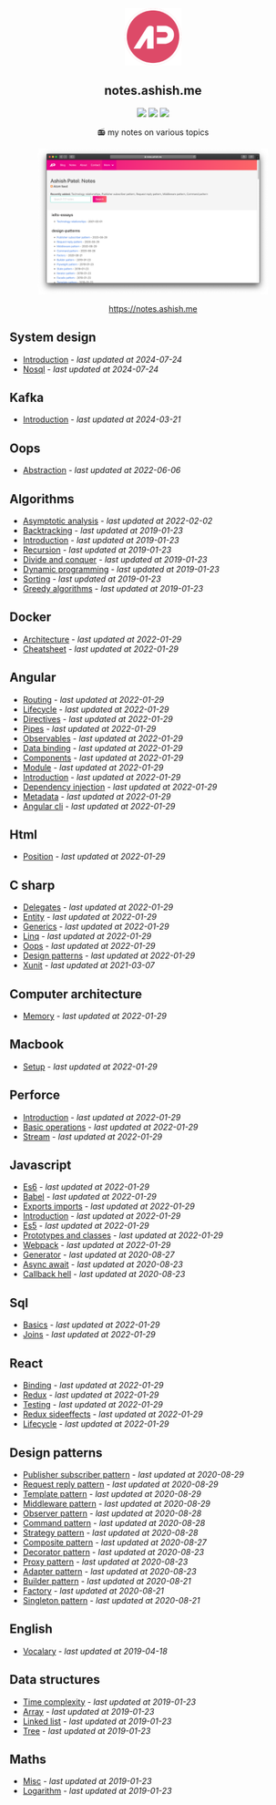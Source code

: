 <p align="center">
  <img src="https://raw.githubusercontent.com/ashishdotme/assets/master/logo.png" alt="drawing" width="100"/>
</p>

<h2 align="center">notes.ashish.me</h2>

<p align="center">
    <a href="https://img.shields.io/website?style=for-the-badge&url=https%3A%2F%2Fnotes.ashish.me"><img src="https://img.shields.io/website?style=for-the-badge&url=https%3A%2F%2Fnotes.ashish.me"></a>
<a href="https://img.shields.io/github/last-commit/ashishdotme/notes?style=for-the-badge"><img src="https://img.shields.io/github/last-commit/ashishdotme/notes?style=for-the-badge"></a>
<a href="https://img.shields.io/github/workflow/status/ashishdotme/notes/Build%20notes.ashish.me/master?style=for-the-badge"><img src="https://img.shields.io/github/workflow/status/ashishdotme/notes/Build%20notes.ashish.me/master?style=for-the-badge"></a>
</p>

<p align="center">📻 my notes on various topics</p>
<div style='margin:0 auto;width:80%;'>
  <img src="./.github/assets/notes-screen.png" alt="screenshot"/>
</div>
<p align="center"><a href="https://notes.ashish.me">https://notes.ashish.me</a></p>

<!-- index starts -->
## System design

* [Introduction](https://github.com/ashishdotme/notes/blob/master/system-design/Introduction.md) - *last updated at 2024-07-24*
* [Nosql](https://github.com/ashishdotme/notes/blob/master/system-design/nosql.md) - *last updated at 2024-07-24*

## Kafka

* [Introduction](https://github.com/ashishdotme/notes/blob/master/kafka/introduction.md) - *last updated at 2024-03-21*

## Oops

* [Abstraction](https://github.com/ashishdotme/notes/blob/master/oops/abstraction.md) - *last updated at 2022-06-06*

## Algorithms

* [Asymptotic analysis](https://github.com/ashishdotme/notes/blob/master/algorithms/asymptotic-analysis.md) - *last updated at 2022-02-02*
* [Backtracking](https://github.com/ashishdotme/notes/blob/master/algorithms/backtracking.md) - *last updated at 2019-01-23*
* [Introduction](https://github.com/ashishdotme/notes/blob/master/algorithms/introduction.md) - *last updated at 2019-01-23*
* [Recursion](https://github.com/ashishdotme/notes/blob/master/algorithms/recursion.md) - *last updated at 2019-01-23*
* [Divide and conquer](https://github.com/ashishdotme/notes/blob/master/algorithms/divide-and-conquer.md) - *last updated at 2019-01-23*
* [Dynamic programming](https://github.com/ashishdotme/notes/blob/master/algorithms/dynamic-programming.md) - *last updated at 2019-01-23*
* [Sorting](https://github.com/ashishdotme/notes/blob/master/algorithms/sorting.md) - *last updated at 2019-01-23*
* [Greedy algorithms](https://github.com/ashishdotme/notes/blob/master/algorithms/greedy-algorithms.md) - *last updated at 2019-01-23*

## Docker

* [Architecture](https://github.com/ashishdotme/notes/blob/master/docker/architecture.md) - *last updated at 2022-01-29*
* [Cheatsheet](https://github.com/ashishdotme/notes/blob/master/docker/cheatsheet.md) - *last updated at 2022-01-29*

## Angular

* [Routing](https://github.com/ashishdotme/notes/blob/master/angular/routing.md) - *last updated at 2022-01-29*
* [Lifecycle](https://github.com/ashishdotme/notes/blob/master/angular/lifecycle.md) - *last updated at 2022-01-29*
* [Directives](https://github.com/ashishdotme/notes/blob/master/angular/directives.md) - *last updated at 2022-01-29*
* [Pipes](https://github.com/ashishdotme/notes/blob/master/angular/pipes.md) - *last updated at 2022-01-29*
* [Observables](https://github.com/ashishdotme/notes/blob/master/angular/observables.md) - *last updated at 2022-01-29*
* [Data binding](https://github.com/ashishdotme/notes/blob/master/angular/data-binding.md) - *last updated at 2022-01-29*
* [Components](https://github.com/ashishdotme/notes/blob/master/angular/components.md) - *last updated at 2022-01-29*
* [Module](https://github.com/ashishdotme/notes/blob/master/angular/module.md) - *last updated at 2022-01-29*
* [Introduction](https://github.com/ashishdotme/notes/blob/master/angular/introduction.md) - *last updated at 2022-01-29*
* [Dependency injection](https://github.com/ashishdotme/notes/blob/master/angular/dependency-injection.md) - *last updated at 2022-01-29*
* [Metadata](https://github.com/ashishdotme/notes/blob/master/angular/metadata.md) - *last updated at 2022-01-29*
* [Angular cli](https://github.com/ashishdotme/notes/blob/master/angular/angular-cli.md) - *last updated at 2022-01-29*

## Html

* [Position](https://github.com/ashishdotme/notes/blob/master/html/position.md) - *last updated at 2022-01-29*

## C sharp

* [Delegates](https://github.com/ashishdotme/notes/blob/master/c-sharp/delegates.md) - *last updated at 2022-01-29*
* [Entity](https://github.com/ashishdotme/notes/blob/master/c-sharp/entity.md) - *last updated at 2022-01-29*
* [Generics](https://github.com/ashishdotme/notes/blob/master/c-sharp/generics.md) - *last updated at 2022-01-29*
* [Linq](https://github.com/ashishdotme/notes/blob/master/c-sharp/linq.md) - *last updated at 2022-01-29*
* [Oops](https://github.com/ashishdotme/notes/blob/master/c-sharp/oops.md) - *last updated at 2022-01-29*
* [Design patterns](https://github.com/ashishdotme/notes/blob/master/c-sharp/design-patterns.md) - *last updated at 2022-01-29*
* [Xunit](https://github.com/ashishdotme/notes/blob/master/c-sharp/xunit.md) - *last updated at 2021-03-07*

## Computer architecture

* [Memory](https://github.com/ashishdotme/notes/blob/master/computer-architecture/memory.md) - *last updated at 2022-01-29*

## Macbook

* [Setup](https://github.com/ashishdotme/notes/blob/master/macbook/setup.md) - *last updated at 2022-01-29*

## Perforce

* [Introduction](https://github.com/ashishdotme/notes/blob/master/perforce/introduction.md) - *last updated at 2022-01-29*
* [Basic operations](https://github.com/ashishdotme/notes/blob/master/perforce/basic-operations.md) - *last updated at 2022-01-29*
* [Stream](https://github.com/ashishdotme/notes/blob/master/perforce/stream.md) - *last updated at 2022-01-29*

## Javascript

* [Es6](https://github.com/ashishdotme/notes/blob/master/javascript/es6.md) - *last updated at 2022-01-29*
* [Babel](https://github.com/ashishdotme/notes/blob/master/javascript/babel.md) - *last updated at 2022-01-29*
* [Exports imports](https://github.com/ashishdotme/notes/blob/master/javascript/exports-imports.md) - *last updated at 2022-01-29*
* [Introduction](https://github.com/ashishdotme/notes/blob/master/javascript/introduction.md) - *last updated at 2022-01-29*
* [Es5](https://github.com/ashishdotme/notes/blob/master/javascript/es5.md) - *last updated at 2022-01-29*
* [Prototypes and classes](https://github.com/ashishdotme/notes/blob/master/javascript/prototypes-and-classes.md) - *last updated at 2022-01-29*
* [Webpack](https://github.com/ashishdotme/notes/blob/master/javascript/webpack.md) - *last updated at 2022-01-29*
* [Generator](https://github.com/ashishdotme/notes/blob/master/javascript/generator.md) - *last updated at 2020-08-27*
* [Async await](https://github.com/ashishdotme/notes/blob/master/javascript/async-await.md) - *last updated at 2020-08-23*
* [Callback hell](https://github.com/ashishdotme/notes/blob/master/javascript/callback-hell.md) - *last updated at 2020-08-23*

## Sql

* [Basics](https://github.com/ashishdotme/notes/blob/master/sql/basics.md) - *last updated at 2022-01-29*
* [Joins](https://github.com/ashishdotme/notes/blob/master/sql/joins.md) - *last updated at 2022-01-29*

## React

* [Binding](https://github.com/ashishdotme/notes/blob/master/react/binding.md) - *last updated at 2022-01-29*
* [Redux](https://github.com/ashishdotme/notes/blob/master/react/redux.md) - *last updated at 2022-01-29*
* [Testing](https://github.com/ashishdotme/notes/blob/master/react/testing.md) - *last updated at 2022-01-29*
* [Redux sideeffects](https://github.com/ashishdotme/notes/blob/master/react/redux-sideeffects.md) - *last updated at 2022-01-29*
* [Lifecycle](https://github.com/ashishdotme/notes/blob/master/react/lifecycle.md) - *last updated at 2022-01-29*

## Design patterns

* [Publisher subscriber pattern](https://github.com/ashishdotme/notes/blob/master/design-patterns/publisher-subscriber-pattern.md) - *last updated at 2020-08-29*
* [Request reply pattern](https://github.com/ashishdotme/notes/blob/master/design-patterns/request-reply-pattern.md) - *last updated at 2020-08-29*
* [Template pattern](https://github.com/ashishdotme/notes/blob/master/design-patterns/template-pattern.md) - *last updated at 2020-08-29*
* [Middleware pattern](https://github.com/ashishdotme/notes/blob/master/design-patterns/middleware-pattern.md) - *last updated at 2020-08-29*
* [Observer pattern](https://github.com/ashishdotme/notes/blob/master/design-patterns/observer-pattern.md) - *last updated at 2020-08-28*
* [Command pattern](https://github.com/ashishdotme/notes/blob/master/design-patterns/command-pattern.md) - *last updated at 2020-08-28*
* [Strategy pattern](https://github.com/ashishdotme/notes/blob/master/design-patterns/strategy-pattern.md) - *last updated at 2020-08-28*
* [Composite pattern](https://github.com/ashishdotme/notes/blob/master/design-patterns/composite-pattern.md) - *last updated at 2020-08-27*
* [Decorator pattern](https://github.com/ashishdotme/notes/blob/master/design-patterns/decorator-pattern.md) - *last updated at 2020-08-23*
* [Proxy pattern](https://github.com/ashishdotme/notes/blob/master/design-patterns/proxy-pattern.md) - *last updated at 2020-08-23*
* [Adapter pattern](https://github.com/ashishdotme/notes/blob/master/design-patterns/adapter-pattern.md) - *last updated at 2020-08-23*
* [Builder pattern](https://github.com/ashishdotme/notes/blob/master/design-patterns/builder-pattern.md) - *last updated at 2020-08-21*
* [Factory](https://github.com/ashishdotme/notes/blob/master/design-patterns/factory.md) - *last updated at 2020-08-21*
* [Singleton pattern](https://github.com/ashishdotme/notes/blob/master/design-patterns/singleton-pattern.md) - *last updated at 2020-08-21*

## English

* [Vocalary](https://github.com/ashishdotme/notes/blob/master/english/vocalary.md) - *last updated at 2019-04-18*

## Data structures

* [Time complexity](https://github.com/ashishdotme/notes/blob/master/data-structures/time-complexity.md) - *last updated at 2019-01-23*
* [Array](https://github.com/ashishdotme/notes/blob/master/data-structures/array.md) - *last updated at 2019-01-23*
* [Linked list](https://github.com/ashishdotme/notes/blob/master/data-structures/linked-list.md) - *last updated at 2019-01-23*
* [Tree](https://github.com/ashishdotme/notes/blob/master/data-structures/tree.md) - *last updated at 2019-01-23*

## Maths

* [Misc](https://github.com/ashishdotme/notes/blob/master/maths/misc.md) - *last updated at 2019-01-23*
* [Logarithm](https://github.com/ashishdotme/notes/blob/master/maths/logarithm.md) - *last updated at 2019-01-23*
<!-- index ends -->
